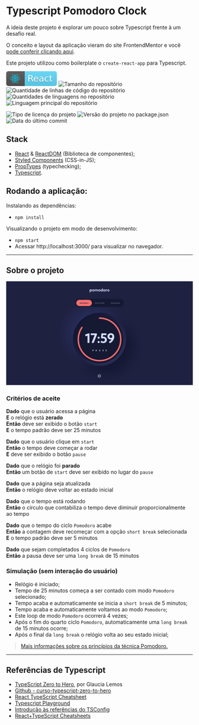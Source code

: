 # **Typescript Pomodoro Clock**

A ideia deste projeto é explorar um pouco sobre Typescript frente à um desafio real.

O conceito e layout da aplicação vieram do site FrontendMentor e você [pode conferir clicando aqui](https://www.frontendmentor.io/challenges/pomodoro-app-KBFnycJ6G).

Este projeto utilizou como boilerplate o `create-react-app` para Typescript.

![React](https://github.com//aleen42/badges/raw/master/src/react.svg)
![Tamanho do repositório](https://img.shields.io/github/repo-size/felipexperto/pomodoro)
![Quantidade de linhas de código do repositório](https://img.shields.io/tokei/lines/github/felipexperto/pomodoro)
![Quantidades de linguagens no repositório](https://img.shields.io/github/languages/count/felipexperto/pomodoro)
![Linguagem principal do repositório](https://img.shields.io/github/languages/top/felipexperto/pomodoro)

![Tipo de licença do projeto](https://img.shields.io/github/license/felipexperto/pomodoro)
![Versão do projeto no package.json](https://img.shields.io/github/package-json/v/felipexperto/pomodoro)
![Data do último commit](https://img.shields.io/github/last-commit/felipexperto/pomodoro)



## **Stack**
 * [React](https://pt-br.reactjs.org/) & [ReactDOM](https://pt-br.reactjs.org/docs/react-dom.html) (Biblioteca de componentes);
 * [Styled Components](https://styled-components.com/) (CSS-in-JS);
 * [PropTypes](https://pt-br.reactjs.org/docs/typechecking-with-proptypes.html) (typechecking);
 * [Typescript](https://www.typescriptlang.org/).

## **Rodando a aplicação:**

Instalando as dependências:

* `npm install`


Visualizando o projeto em modo de desenvolvimento:

* `npm start`
* Acessar http://localhost:3000/ para visualizar no navegador.

----

## **Sobre o projeto**

![Pomodoro Clock](./layout/pomodoro.jpg)

### **Critérios de aceite**

**Dado** que o usuário acessa a página  
**E** o relógio está **zerado**  
**Então** deve ser exibido o botão `start`  
**E** o tempo padrão deve ser 25 minutos  

**Dado** que o usuário clique em `start`  
**Então** o tempo deve começar a rodar  
**E** deve ser exibido o botão `pause`  

**Dado** que o relógio foi **parado**  
**Então** um botão de `start` deve ser exibido no lugar do `pause`  

**Dado** que a página seja atualizada  
**Então** o relógio deve voltar ao estado inicial  

**Dado** que o tempo está rodando  
**Então** o círculo que contabiliza o tempo deve diminuir proporcionalmente ao tempo  

**Dado** que o tempo do ciclo `Pomodoro` acabe  
**Então** a contagem deve recomeçar com a opção `short break` selecionada  
**E** o tempo padrão deve ser 5 minutos  

**Dado** que sejam completados 4 ciclos de `Pomodoro`  
**Então** a pausa deve ser uma `long break` de 15 minutos  

### **Simulação (sem interação do usuário)**

- Relógio é iniciado;
- Tempo de 25 minutos começa a ser contado com modo `Pomodoro` selecionado;
- Tempo acaba e automaticamente se inicia a `short break` de 5 minutos;
- Tempo acaba e automaticamente voltamos ao modo `Pomodoro`;
- Este loop de modo `Pomodoro` ocorrerá 4 vezes;
- Após o fim do quarto ciclo `Pomodoro`, automaticamente uma `long break` de 15 minutos ocorre;
- Após o final da `long break` o relógio volta ao seu estado inicial;

> [Mais informações sobre os princípios da técnica Pomodoro.](https://pt.wikipedia.org/wiki/T%C3%A9cnica_pomodoro#Passo-a-passo)

---
    
## **Referências de Typescript**

- [TypeScript Zero to Hero](https://dev.to/glaucia86/lancamento-modulo-01-typescript-zero-to-hero-40n4), por Glaucia Lemos
- [Github - curso-typescript-zero-to-hero](https://github.com/glaucia86/curso-typescript-zero-to-hero)
- [React TypeScript Cheatsheet](https://react-typescript-cheatsheet.netlify.app/docs/basic/setup)
- [Typescript Playground](https://www.typescriptlang.org/play)
- [Introdução às referências do TSConfig](https://www.typescriptlang.org/pt/tsconfig)
- [React+TypeScript Cheatsheets](https://github.com/typescript-cheatsheets/react)
